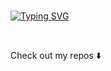 <br clear="both">
 
<a href="https://git.io/typing-svg"><img src="https://readme-typing-svg.demolab.com?font=Fira+Code&pause=1000&color=F7F080&center=true&vCenter=true&multiline=true&random=false&width=900&height=100&lines=Hello+hello+.+.+.;Welcome+to+my+GitHub+profile!+Let's+explore+the+world+of+code+together." alt="Typing SVG" /></a>

<br/>

<p>Check out my repos ⬇️</p>
